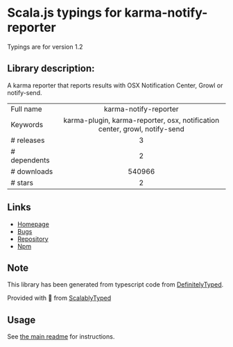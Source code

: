 
# Scala.js typings for karma-notify-reporter

Typings are for version 1.2

## Library description:
A karma reporter that reports results with OSX Notification Center, Growl or notify-send.

|                    |                 |
| ------------------ | :-------------: |
| Full name          | karma-notify-reporter |
| Keywords           | karma-plugin, karma-reporter, osx, notification center, growl, notify-send |
| # releases         | 3 |
| # dependents       | 2 |
| # downloads        | 540966 |
| # stars            | 2 |

## Links
- [Homepage](https://github.com/jdcataldo/karma-notify-reporter#readme)
- [Bugs](http://github.com/jdcataldo/karma-notify-reporter/issues)
- [Repository](https://github.com/jdcataldo/karma-notify-reporter)
- [Npm](https://www.npmjs.com/package/karma-notify-reporter)
    


## Note
This library has been generated from typescript code from [DefinitelyTyped](https://definitelytyped.org).

Provided with :purple_heart: from [ScalablyTyped](https://github.com/oyvindberg/ScalablyTyped)

## Usage
See [the main readme](../../readme.md) for instructions.


